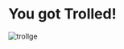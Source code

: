 # You got Trolled!
![trollge](https://user-images.githubusercontent.com/103131289/163209485-af5940eb-acf3-4d0b-9092-0b95ed0958fc.gif)
